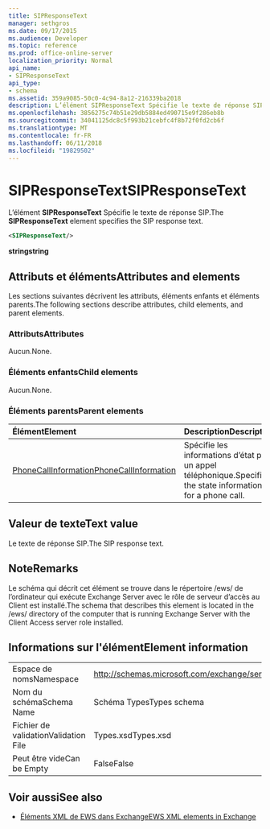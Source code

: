 ```yaml
---
title: SIPResponseText
manager: sethgros
ms.date: 09/17/2015
ms.audience: Developer
ms.topic: reference
ms.prod: office-online-server
localization_priority: Normal
api_name:
- SIPResponseText
api_type:
- schema
ms.assetid: 359a9085-50c0-4c94-8a12-216339ba2018
description: L’élément SIPResponseText Spécifie le texte de réponse SIP.
ms.openlocfilehash: 3856275c74b51e29db5884ed490715e9f286eb8b
ms.sourcegitcommit: 34041125dc8c5f993b21cebfc4f8b72f0fd2cb6f
ms.translationtype: MT
ms.contentlocale: fr-FR
ms.lasthandoff: 06/11/2018
ms.locfileid: "19829502"
---
```

# <a name="sipresponsetext"></a><span data-ttu-id="098e8-103">SIPResponseText</span><span class="sxs-lookup"><span data-stu-id="098e8-103">SIPResponseText</span></span>

<span data-ttu-id="098e8-104">L’élément **SIPResponseText** Spécifie le texte de réponse SIP.</span><span class="sxs-lookup"><span data-stu-id="098e8-104">The **SIPResponseText** element specifies the SIP response text.</span></span> 
  
```xml
<SIPResponseText/>
```

 <span data-ttu-id="098e8-105">**string**</span><span class="sxs-lookup"><span data-stu-id="098e8-105">**string**</span></span>
## <a name="attributes-and-elements"></a><span data-ttu-id="098e8-106">Attributs et éléments</span><span class="sxs-lookup"><span data-stu-id="098e8-106">Attributes and elements</span></span>

<span data-ttu-id="098e8-107">Les sections suivantes décrivent les attributs, éléments enfants et éléments parents.</span><span class="sxs-lookup"><span data-stu-id="098e8-107">The following sections describe attributes, child elements, and parent elements.</span></span>
  
### <a name="attributes"></a><span data-ttu-id="098e8-108">Attributs</span><span class="sxs-lookup"><span data-stu-id="098e8-108">Attributes</span></span>

<span data-ttu-id="098e8-109">Aucun.</span><span class="sxs-lookup"><span data-stu-id="098e8-109">None.</span></span>
  
### <a name="child-elements"></a><span data-ttu-id="098e8-110">Éléments enfants</span><span class="sxs-lookup"><span data-stu-id="098e8-110">Child elements</span></span>

<span data-ttu-id="098e8-111">Aucun.</span><span class="sxs-lookup"><span data-stu-id="098e8-111">None.</span></span>
  
### <a name="parent-elements"></a><span data-ttu-id="098e8-112">Éléments parents</span><span class="sxs-lookup"><span data-stu-id="098e8-112">Parent elements</span></span>

|<span data-ttu-id="098e8-113">**Élément**</span><span class="sxs-lookup"><span data-stu-id="098e8-113">**Element**</span></span>|<span data-ttu-id="098e8-114">**Description**</span><span class="sxs-lookup"><span data-stu-id="098e8-114">**Description**</span></span>|
|:-----|:-----|
|[<span data-ttu-id="098e8-115">PhoneCallInformation</span><span class="sxs-lookup"><span data-stu-id="098e8-115">PhoneCallInformation</span></span>](phonecallinformation.md) <br/> |<span data-ttu-id="098e8-116">Spécifie les informations d’état pour un appel téléphonique.</span><span class="sxs-lookup"><span data-stu-id="098e8-116">Specifies the state information for a phone call.</span></span>  <br/> |
   
## <a name="text-value"></a><span data-ttu-id="098e8-117">Valeur de texte</span><span class="sxs-lookup"><span data-stu-id="098e8-117">Text value</span></span>

<span data-ttu-id="098e8-118">Le texte de réponse SIP.</span><span class="sxs-lookup"><span data-stu-id="098e8-118">The SIP response text.</span></span>
  
## <a name="remarks"></a><span data-ttu-id="098e8-119">Note</span><span class="sxs-lookup"><span data-stu-id="098e8-119">Remarks</span></span>

<span data-ttu-id="098e8-120">Le schéma qui décrit cet élément se trouve dans le répertoire /ews/ de l’ordinateur qui exécute Exchange Server avec le rôle de serveur d’accès au Client est installé.</span><span class="sxs-lookup"><span data-stu-id="098e8-120">The schema that describes this element is located in the /ews/ directory of the computer that is running Exchange Server with the Client Access server role installed.</span></span>
  
## <a name="element-information"></a><span data-ttu-id="098e8-121">Informations sur l'élément</span><span class="sxs-lookup"><span data-stu-id="098e8-121">Element information</span></span>

|||
|:-----|:-----|
|<span data-ttu-id="098e8-122">Espace de noms</span><span class="sxs-lookup"><span data-stu-id="098e8-122">Namespace</span></span>  <br/> |http://schemas.microsoft.com/exchange/services/2006/types  <br/> |
|<span data-ttu-id="098e8-123">Nom du schéma</span><span class="sxs-lookup"><span data-stu-id="098e8-123">Schema Name</span></span>  <br/> |<span data-ttu-id="098e8-124">Schéma Types</span><span class="sxs-lookup"><span data-stu-id="098e8-124">Types schema</span></span>  <br/> |
|<span data-ttu-id="098e8-125">Fichier de validation</span><span class="sxs-lookup"><span data-stu-id="098e8-125">Validation File</span></span>  <br/> |<span data-ttu-id="098e8-126">Types.xsd</span><span class="sxs-lookup"><span data-stu-id="098e8-126">Types.xsd</span></span>  <br/> |
|<span data-ttu-id="098e8-127">Peut être vide</span><span class="sxs-lookup"><span data-stu-id="098e8-127">Can be Empty</span></span>  <br/> |<span data-ttu-id="098e8-128">False</span><span class="sxs-lookup"><span data-stu-id="098e8-128">False</span></span>  <br/> |
   
## <a name="see-also"></a><span data-ttu-id="098e8-129">Voir aussi</span><span class="sxs-lookup"><span data-stu-id="098e8-129">See also</span></span>



- [<span data-ttu-id="098e8-130">Éléments XML de EWS dans Exchange</span><span class="sxs-lookup"><span data-stu-id="098e8-130">EWS XML elements in Exchange</span></span>](ews-xml-elements-in-exchange.md)

